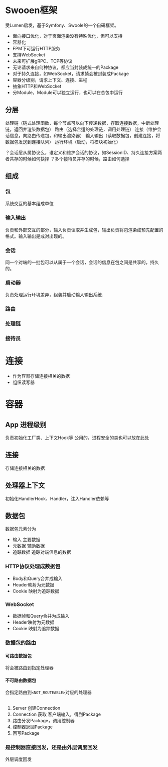 # Swooen框架

受Lumen启发，基于Symfony、Swoole的一个自研框架。

- 面向接口优化，对于页面渲染没有特殊优化，但可以支持
- 容器化
- FPM下可运行HTTP服务
- 支持WebSocket
- 未来可扩展gRPC、TCP等协议
- 无论请求来自何种协议，都应当封装成统一的Package
- 对于持久连接，如WebSocket，请求帧会被封装成Package
- 容器分级别，请求上下文、连接、进程
- 抽象HTTP和WebSocket
- 分Module，Module可以独立运行，也可以在总包中运行

## 分层
处理链（链式处理函数，每个节点可以向下传递数据，存取连接数据，中断处理链，返回并渲染数据包）
路由（选择合适的处理链，调用处理链）
连接（维护会话信息，向路由传递包，和输出渲染器）
输入输出（读取数据包，创建连接，将数据包发送到连接队列）
运行环境（启动，将模块初始化）

？会话层从属协议么，谁定义和维护会话的协议，如SessionID、持久连接方案两者共存的时候如何抉择
？多个接待员并存的时候，路由如何选择

## 组成
### 包
系统交互的基本组成单位
### 输入输出
负责和外部交互的部分，输入负责读取并生成包，输出负责将包渲染成预先配置的格式。输入输出是成对出现的。
### 会话
同一个对端的一批包可以从属于一个会话，会话的信息在包之间是共享的，持久的。
### 启动器
负责处理运行环境差异，组装并启动输入输出系统.

### 路由

### 处理链

### 接待员

# 连接
- 作为容器存储连接相关的数据
- 组织读写器

# 容器
## App 进程级别
负责初始化工厂类、上下文Hook等
公用的，进程安全的类也可以放在此处

## 连接
存储连接相关的数据

## 处理器上下文
初始化HandlerHook、Handler，注入Handler依赖等

## 数据包
数据包元素分为

- 输入 主要数据
- 元数据 辅助数据
- 追踪数据 追踪对端信息的数据

### HTTP协议处理成数据包
- Body和Query合并成输入
- Header映射为元数据
- Cookie 映射为追踪数据

### WebSocket
- 数据帧和Query合并为成输入
- Header映射为元数据
- Cookie 映射为追踪数据

### 数据包的路由
#### 可路由数据包
将会被路由到指定处理器

#### 不可路由数据包
会指定路由到`<NOT_ROUTEABLE>`对应的处理器

##
1. Server 创建Connection
2. Connection 获取 客户端输入，得到Package
3. 路由分发Package，调用控制器
4. 控制器返回Package
5. 回写Package

### 是控制器直接回发，还是由外层调度回发
外层调度回发
